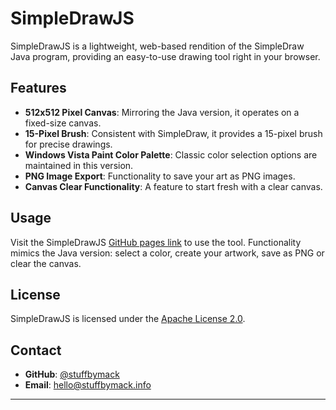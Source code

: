 # SimpleDrawJS

SimpleDrawJS is a lightweight, web-based rendition of the SimpleDraw Java program, providing an easy-to-use drawing tool right in your browser.

## Features

- **512x512 Pixel Canvas**: Mirroring the Java version, it operates on a fixed-size canvas.
- **15-Pixel Brush**: Consistent with SimpleDraw, it provides a 15-pixel brush for precise drawings.
- **Windows Vista Paint Color Palette**: Classic color selection options are maintained in this version.
- **PNG Image Export**: Functionality to save your art as PNG images.
- **Canvas Clear Functionality**: A feature to start fresh with a clear canvas.

## Usage

Visit the SimpleDrawJS [GitHub pages link](stuffbymack.github.io/stuffbymack.simpledrawjs.io/) to use the tool. Functionality mimics the Java version: select a color, create your artwork, save as PNG or clear the canvas.

## License

SimpleDrawJS is licensed under the [Apache License 2.0](LICENSE.md).

## Contact

- **GitHub**: [@stuffbymack](https://github.com/stuffbymack)
- **Email**: [hello@stuffbymack.info](mailto:hello@stuffbymack.info)

---
